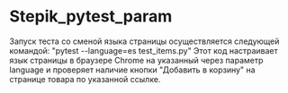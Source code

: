 # Stepik_pytest_param

Запуск теста со сменой языка страницы осуществляется следующей командой: "pytest --language=es test_items.py"
Этот код настраивает язык страницы в браузере Chrome на указанный через параметр language и проверяет наличие кнопки "Добавить в корзину"
на странице товара по указанной ссылке.

